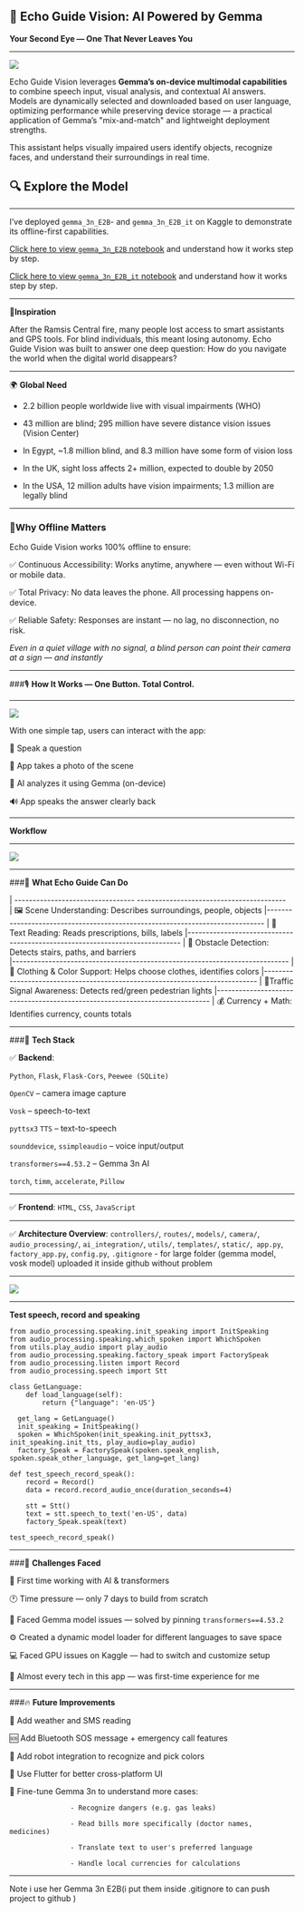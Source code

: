 ## 🌟 Echo Guide Vision: AI Powered by Gemma

**Your Second Eye — One That Never Leaves You**

--------------------------------------------------

![](https://www.googleapis.com/download/storage/v1/b/kaggle-user-content/o/inbox%2F27972555%2F89e7b0c157a238bc6e4c70f5d33175e3%2Fecho_logo.jpg?generation=1754499607749038&alt=media)

Echo Guide Vision leverages **Gemma’s on-device multimodal capabilities** to combine speech input, visual analysis, and contextual AI answers. Models are dynamically selected and downloaded based on user language, optimizing performance while preserving device storage — a practical application of Gemma’s "mix-and-match" and lightweight deployment strengths.

This assistant helps visually impaired users identify objects, recognize faces, and understand their surroundings in real time.


## 🔍 Explore the Model
---------------------------------------------------------------------------------------------------------------------------------------

I’ve deployed `gemma_3n_E2B`- and `gemma_3n_E2B_it` on Kaggle to demonstrate its offline-first capabilities.

[Click here to view `gemma_3n_E2B` notebook](https://www.kaggle.com/code/aya1490/notebook0c0c8ad1bc) and understand how it works step by step.

[Click here to view `gemma_3n_E2B_it` notebook](https://www.kaggle.com/code/aya1490/gemma-3n-image-to-text-on-kaggle) and understand how it works step by step.

-----------------------------------------------------------------------------------------------------------------------------------------------

 🌟**Inspiration**
 
 After the Ramsis Central fire, many people lost access to smart assistants and GPS tools. For blind individuals, this meant losing autonomy. Echo Guide Vision was built to answer one deep question:
 How do you navigate the world when the digital world disappears?

--------------------------------------------------------------------------------------------------------------------------------------------------

🌍 **Global Need**

- 2.2 billion people worldwide live with visual impairments (WHO)

- 43 million are blind; 295 million have severe distance vision issues (Vision Center)

- In Egypt, ~1.8 million blind, and 8.3 million have some form of vision loss

- In the UK, sight loss affects 2+ million, expected to double by 2050

- In the USA, 12 million adults have vision impairments; 1.3 million are legally blind


---------------------------------------------------------------------------------------------------------------------------------------------------


### 🌟**Why Offline Matters**

Echo Guide Vision works 100% offline to ensure:

✅ Continuous Accessibility: Works anytime, anywhere — even without Wi-Fi or mobile data.

✅ Total Privacy: No data leaves the phone. All processing happens on-device.

✅ Reliable Safety: Responses are instant — no lag, no disconnection, no risk.

*Even in a quiet village with no signal, a blind person can point their camera at a sign — and instantly*

-------------------------------------------------------------------------------------------------------------------------------------------

###🎙️ **How It Works — One Button. Total Control.**

---

![](https://github.com/ayaelsaid/Echo_guide_vision/blob/main/user%20enter%20his%20name%20(2).jpg)


With one simple tap, users can interact with the app:

🎤 Speak a question

📸 App takes a photo of the scene

🧠 AI analyzes it using Gemma (on-device)

🔊 App speaks the answer clearly back

-----------------------------------------------------------------------------------------------------------------------------------
**Workflow**

---------

![](https://github.com/ayaelsaid/Echo_guide_vision/blob/main/user%20enter%20his%20name%20(1).jpg)

-------------------------------

###🧠 **What Echo Guide Can Do**

| ---------------------------------   -----------------------------------------                                           
|  🖼️ Scene Understanding: Describes surroundings, people, objects 
|-----------------------------------------------------------------------------
|  💊 Text Reading: Reads prescriptions, bills, labels 
|----------------------------------------------------------------------------
|  🚧 Obstacle Detection: Detects stairs, paths, and barriers      
|----------------------------------------------------------------------------
|  👕 Clothing & Color Support: Helps choose clothes, identifies colors
|----------------------------------------------------------------------------
|  🚦Traffic Signal Awareness: Detects red/green pedestrian lights 
|----------------------------------------------------------------------------
|  💰 Currency + Math: Identifies currency, counts totals                     


----------------------------------------------------------------------------------------------------------------------------------

###🧪 **Tech Stack**

✅ **Backend**:

`Python`, `Flask`, `Flask-Cors`, `Peewee (SQLite)`

`OpenCV` – camera image capture

`Vosk` – speech-to-text

`pyttsx3` `TTS` – text-to-speech

`sounddevice`, `ssimpleaudio` – voice input/output

`transformers==4.53.2` – Gemma 3n AI

`torch`, `timm`, `accelerate`, `Pillow`

---

✅ **Frontend**:
`HTML`, `CSS`, `JavaScript`

---

✅ **Architecture Overview**:
`controllers/`, `routes/`, `models/`, `camera/`, `audio_processing/`, `ai_integration/`, `utils/`, `templates/`, `static/`,` app.py`, `factory_app.py`, `config.py`, `.gitignore` - for large folder (gemma model, vosk model) uploaded it inside github without problem

-------------------------------------------------------------------------------------------------------------------------------------

![](https://github.com/ayaelsaid/Echo_guide_vision/blob/main/user%20enter%20his%20name.jpg)


-------------------------------------------------------------------------------------------------------------------------------------

**Test speech, record and speaking**

```
from audio_processing.speaking.init_speaking import InitSpeaking
from audio_processing.speaking.which_spoken import WhichSpoken
from utils.play_audio import play_audio
from audio_processing.speaking.factory_speak import FactorySpeak
from audio_processing.listen import Record
from audio_processing.speech import Stt

class GetLanguage:
    def load_language(self):
        return {"language": 'en-US'}

  get_lang = GetLanguage()
  init_speaking = InitSpeaking()
  spoken = WhichSpoken(init_speaking.init_pyttsx3, init_speaking.init_tts, play_audio=play_audio)
  factory_Speak = FactorySpeak(spoken.speak_english, spoken.speak_other_language, get_lang=get_lang)

def test_speech_record_speak():
    record = Record()
    data = record.record_audio_once(duration_seconds=4)

    stt = Stt()
    text = stt.speech_to_text('en-US', data)
    factory_Speak.speak(text)

test_speech_record_speak()

```


------------------------------------------------------------------------------------------------------------------------------

###💪 **Challenges Faced**

🚀 First time working with AI & transformers

🕐 Time pressure — only 7 days to build from scratch

🧩 Faced Gemma model issues — solved by pinning `transformers==4.53.2`

⚙️ Created a dynamic model loader for different languages to save space

💻 Faced GPU issues on Kaggle — had to switch and customize setup

🎯 Almost every tech in this app — was first-time experience for me

---------------------------------------------------------------------------------------------------------------------------
###🔥 **Future Improvements**

📱 Add weather and SMS reading

🆘 Add Bluetooth SOS message + emergency call features

🤖 Add robot integration to recognize and pick colors

💬 Use Flutter for better cross-platform UI

🧠 Fine-tune Gemma 3n to understand more cases:

                   - Recognize dangers (e.g. gas leaks)

                   - Read bills more specifically (doctor names, medicines)

                   - Translate text to user's preferred language

                   - Handle local currencies for calculations 

---------------------------------------------------------------------------------------------

Note i use her Gemma 3n E2B(i put them inside .gitignore to can push project to github )















